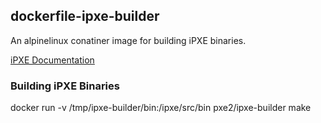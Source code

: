 ## dockerfile-ipxe-builder

An alpinelinux conatiner image for building iPXE binaries.  

[iPXE Documentation](http://ipxe.org/download)

### Building iPXE Binaries
docker run -v /tmp/ipxe-builder/bin:/ipxe/src/bin pxe2/ipxe-builder make
